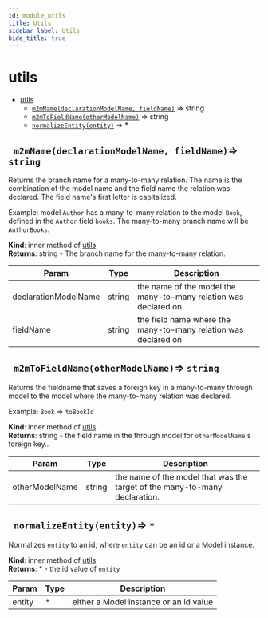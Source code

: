 ```yaml
---
id: module_utils
title: Utils
sidebar_label: Utils
hide_title: true
---
```


<a name="module:utils"></a>

#  utils


* [utils](#.utils)
    * [`m2mName(declarationModelName, fieldName)`](#utils.m2mName) ⇒ string
    * [`m2mToFieldName(otherModelName)`](#utils.m2mToFieldName) ⇒ string
    * [`normalizeEntity(entity)`](#utils.normalizeEntity) ⇒ *


<a name="module:utils~m2mName"></a>

## ` m2mName(declarationModelName, fieldName)`⇒ `string` 

Returns the branch name for a many-to-many relation.
The name is the combination of the model name and the field name the relation
was declared. The field name's first letter is capitalized.

Example: model `Author` has a many-to-many relation to the model `Book`, defined
in the `Author` field `books`. The many-to-many branch name will be `AuthorBooks`.

**Kind**: inner method of [utils](#.utils)  
**Returns**: string - The branch name for the many-to-many relation.  

| Param | Type | Description |
| --- | --- | --- |
| declarationModelName | string | the name of the model the many-to-many relation was declared on |
| fieldName | string | the field name where the many-to-many relation was declared on |


<a name="module:utils~m2mToFieldName"></a>

## ` m2mToFieldName(otherModelName)`⇒ `string` 

Returns the fieldname that saves a foreign key in a many-to-many through model to the
model where the many-to-many relation was declared.

Example: `Book` => `toBookId`

**Kind**: inner method of [utils](#.utils)  
**Returns**: string - the field name in the through model for `otherModelName`'s foreign key..  

| Param | Type | Description |
| --- | --- | --- |
| otherModelName | string | the name of the model that was the target of the many-to-many                                   declaration. |


<a name="module:utils~normalizeEntity"></a>

## ` normalizeEntity(entity)`⇒ `*` 

Normalizes `entity` to an id, where `entity` can be an id
or a Model instance.

**Kind**: inner method of [utils](#.utils)  
**Returns**: * - the id value of `entity`  

| Param | Type | Description |
| --- | --- | --- |
| entity | * | either a Model instance or an id value |


